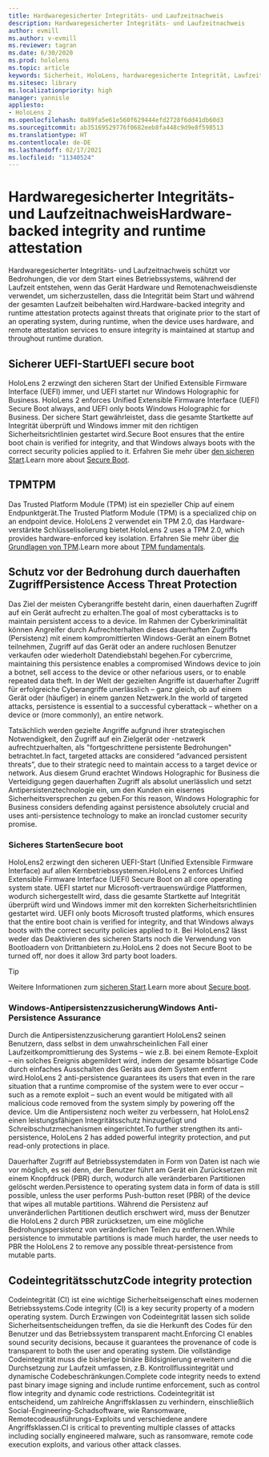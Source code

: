 ```yaml
---
title: Hardwaregesicherter Integritäts- und Laufzeitnachweis
description: Hardwaregesicherter Integritäts- und Laufzeitnachweis
author: evmill
ms.author: v-evmill
ms.reviewer: tagran
ms.date: 6/30/2020
ms.prod: hololens
ms.topic: article
keywords: Sicherheit, HoloLens, hardwaregesicherte Integrität, Laufzeitnachweis, UEFI, UEFI Secure Boot, Secure Boot, TPM, Threat Protection, Windows-Antipersistenzzusicherung (Windows Anti-Persistence Assurance), Codeintegrität, Codeschutz,
ms.sitesec: library
ms.localizationpriority: high
manager: yannisle
appliesto:
- HoloLens 2
ms.openlocfilehash: 0a89fa5e61e560f629444efd2728f6dd41db60d3
ms.sourcegitcommit: ab35169529776f0682eeb8fa448c9d9e8f598513
ms.translationtype: HT
ms.contentlocale: de-DE
ms.lasthandoff: 02/17/2021
ms.locfileid: "11340524"
---
```

# <span data-ttu-id="20ea8-104">Hardwaregesicherter Integritäts- und Laufzeitnachweis</span><span class="sxs-lookup"><span data-stu-id="20ea8-104">Hardware-backed integrity and runtime attestation</span></span>

<span data-ttu-id="20ea8-105">Hardwaregesicherter Integritäts- und Laufzeitnachweis schützt vor Bedrohungen, die vor dem Start eines Betriebssystems, während der Laufzeit entstehen, wenn das Gerät Hardware und Remotenachweisdienste verwendet, um sicherzustellen, dass die Integrität beim Start und während der gesamten Laufzeit beibehalten wird.</span><span class="sxs-lookup"><span data-stu-id="20ea8-105">Hardware-backed integrity and runtime attestation protects against threats that originate prior to the start of an operating system, during runtime, when the device uses hardware, and remote attestation services to ensure integrity is maintained at startup and throughout runtime duration.</span></span>

## <span data-ttu-id="20ea8-106">Sicherer UEFI-Start</span><span class="sxs-lookup"><span data-stu-id="20ea8-106">UEFI secure boot</span></span>

<span data-ttu-id="20ea8-107">HoloLens 2 erzwingt den sicheren Start der Unified Extensible Firmware Interface (UEFI) immer, und UEFI startet nur Windows Holographic for Business. </span><span class="sxs-lookup"><span data-stu-id="20ea8-107">HoloLens 2 enforces Unified Extensible Firmware Interface (UEFI) Secure Boot always, and UEFI only boots Windows Holographic for Business.</span></span>
<span data-ttu-id="20ea8-108">Der sichere Start gewährleistet, dass die gesamte Startkette auf Integrität überprüft und Windows immer mit den richtigen Sicherheitsrichtlinien gestartet wird.</span><span class="sxs-lookup"><span data-stu-id="20ea8-108">Secure Boot ensures that the entire boot chain is verified for integrity, and that Windows always boots with the correct security policies applied to it.</span></span> <span data-ttu-id="20ea8-109">Erfahren Sie mehr über [den sicheren Start](https://docs.microsoft.com/windows-hardware/design/device-experiences/oem-secure-boot).</span><span class="sxs-lookup"><span data-stu-id="20ea8-109">Learn more about [Secure Boot](https://docs.microsoft.com/windows-hardware/design/device-experiences/oem-secure-boot).</span></span>

## <span data-ttu-id="20ea8-110">TPM</span><span class="sxs-lookup"><span data-stu-id="20ea8-110">TPM</span></span>

<span data-ttu-id="20ea8-111">Das Trusted Platform Module (TPM) ist ein spezieller Chip auf einem Endpunktgerät.</span><span class="sxs-lookup"><span data-stu-id="20ea8-111">The Trusted Platform Module (TPM) is a specialized chip on an endpoint device.</span></span> <span data-ttu-id="20ea8-112">HoloLens 2 verwendet ein TPM 2.0, das Hardware-verstärkte Schlüsselisolierung bietet.</span><span class="sxs-lookup"><span data-stu-id="20ea8-112">HoloLens 2 uses a TPM 2.0, which provides hardware-enforced key isolation.</span></span> <span data-ttu-id="20ea8-113">Erfahren Sie mehr über [die Grundlagen von TPM](https://docs.microsoft.com/windows/security/information-protection/tpm/tpm-fundamentals).</span><span class="sxs-lookup"><span data-stu-id="20ea8-113">Learn more about [TPM fundamentals](https://docs.microsoft.com/windows/security/information-protection/tpm/tpm-fundamentals).</span></span>

## <span data-ttu-id="20ea8-114">Schutz vor der Bedrohung durch dauerhaften Zugriff</span><span class="sxs-lookup"><span data-stu-id="20ea8-114">Persistence Access Threat Protection</span></span>

<span data-ttu-id="20ea8-115">Das Ziel der meisten Cyberangriffe besteht darin, einen dauerhaften Zugriff auf ein Gerät aufrecht zu erhalten.</span><span class="sxs-lookup"><span data-stu-id="20ea8-115">The goal of most cyberattacks is to maintain persistent access to a device.</span></span> <span data-ttu-id="20ea8-116">Im Rahmen der Cyberkriminalität können Angreifer durch Aufrechterhalten dieses dauerhaften Zugriffs (Persistenz) mit einem kompromittierten Windows-Gerät an einem Botnet teilnehmen, Zugriff auf das Gerät oder an andere ruchlosen Benutzer verkaufen oder wiederholt Datendiebstahl begehen.</span><span class="sxs-lookup"><span data-stu-id="20ea8-116">For cybercrime, maintaining this persistence enables a compromised Windows device to join a botnet, sell access to the device or other nefarious users, or to enable repeated data theft.</span></span> <span data-ttu-id="20ea8-117">In der Welt der gezielten Angriffe ist dauerhafter Zugriff für erfolgreiche Cyberangriffe unerlässlich – ganz gleich, ob auf einem Gerät oder (häufiger) in einem ganzen Netzwerk.</span><span class="sxs-lookup"><span data-stu-id="20ea8-117">In the world of targeted attacks, persistence is essential to a successful cyberattack – whether on a device or (more commonly), an entire network.</span></span>  

<span data-ttu-id="20ea8-118">Tatsächlich werden gezielte Angriffe aufgrund ihrer strategischen Notwendigkeit, den Zugriff auf ein Zielgerät oder -netzwerk aufrechtzuerhalten, als "fortgeschrittene persistente Bedrohungen" betrachtet.</span><span class="sxs-lookup"><span data-stu-id="20ea8-118">In fact, targeted attacks are considered “advanced persistent threats”, due to their strategic need to maintain access to a target device or network.</span></span> <span data-ttu-id="20ea8-119">Aus diesem Grund erachtet Windows Holographic for Business die Verteidigung gegen dauerhaften Zugriff als absolut unerlässlich und setzt Antipersistenztechnologie ein, um den Kunden ein eisernes Sicherheitsversprechen zu geben.</span><span class="sxs-lookup"><span data-stu-id="20ea8-119">For this reason, Windows Holographic for Business considers defending against persistence absolutely crucial and uses anti-persistence technology to make an ironclad customer security promise.</span></span>

### <span data-ttu-id="20ea8-120">Sicheres Starten</span><span class="sxs-lookup"><span data-stu-id="20ea8-120">Secure boot</span></span>

<span data-ttu-id="20ea8-121">HoloLens2 erzwingt den sicheren UEFI-Start (Unified Extensible Firmware Interface) auf allen Kernbetriebssystemen.</span><span class="sxs-lookup"><span data-stu-id="20ea8-121">HoloLens 2 enforces Unified Extensible Firmware Interface (UEFI) Secure Boot on all core operating system state.</span></span> <span data-ttu-id="20ea8-122">UEFI startet nur Microsoft-vertrauenswürdige Plattformen, wodurch sichergestellt wird, dass die gesamte Startkette auf Integrität überprüft wird und Windows immer mit den korrekten Sicherheitsrichtlinien gestartet wird. </span><span class="sxs-lookup"><span data-stu-id="20ea8-122">UEFI only boots Microsoft trusted platforms, which ensures that the entire boot chain is verified for integrity, and that Windows always boots with the correct security policies applied to it.</span></span> <span data-ttu-id="20ea8-123">Bei HoloLens2 lässt weder das Deaktivieren des sicheren Starts noch die Verwendung von Bootloadern von Drittanbietern zu.</span><span class="sxs-lookup"><span data-stu-id="20ea8-123">HoloLens 2 does not Secure Boot to be turned off, nor does it allow 3rd party boot loaders.</span></span>

> [!Tip]
> <span data-ttu-id="20ea8-124">Weitere Informationen zum [sicheren Start](https://docs.microsoft.com/windows-hardware/design/device-experiences/oem-secure-boot).</span><span class="sxs-lookup"><span data-stu-id="20ea8-124">Learn more about [Secure boot](https://docs.microsoft.com/windows-hardware/design/device-experiences/oem-secure-boot).</span></span>

### <span data-ttu-id="20ea8-125">Windows-Antipersistenzzusicherung</span><span class="sxs-lookup"><span data-stu-id="20ea8-125">Windows Anti-Persistence Assurance</span></span>

<span data-ttu-id="20ea8-126">Durch die Antipersistenzzusicherung garantiert HoloLens2 seinen Benutzern, dass selbst in dem unwahrscheinlichen Fall einer Laufzeitkompromittierung des Systems – wie z.B. bei einem Remote-Exploit – ein solches Ereignis abgemildert wird, indem der gesamte bösartige Code durch einfaches Ausschalten des Geräts aus dem System entfernt wird.</span><span class="sxs-lookup"><span data-stu-id="20ea8-126">HoloLens 2 anti-persistence guarantees its users that even in the rare situation that a runtime compromise of the system were to ever occur – such as a remote exploit – such an event would be mitigated with all malicious code removed from the system simply by powering off the device.</span></span> <span data-ttu-id="20ea8-127">Um die Antipersistenz noch weiter zu verbessern, hat HoloLens2 einen leistungsfähigen Integritätsschutz hinzugefügt und Schreibschutzmechanismen eingerichtet.</span><span class="sxs-lookup"><span data-stu-id="20ea8-127">To further strengthen its anti-persistence, HoloLens 2 has added powerful integrity protection, and put read-only protections in place.</span></span>

<span data-ttu-id="20ea8-128">Dauerhafter Zugriff auf Betriebssystemdaten in Form von Daten ist nach wie vor möglich, es sei denn, der Benutzer führt am Gerät ein Zurücksetzen mit einem Knopfdruck (PBR) durch, wodurch alle veränderbaren Partitionen gelöscht werden.</span><span class="sxs-lookup"><span data-stu-id="20ea8-128">Persistence to operating system data in form of data is still possible, unless the user performs Push-button reset (PBR) of the device that wipes all mutable partitions.</span></span> <span data-ttu-id="20ea8-129">Während die Persistenz auf unveränderlichen Partitionen deutlich erschwert wird, muss der Benutzer die HoloLens 2 durch PBR zurücksetzen, um eine mögliche Bedrohungspersistenz von veränderlichen Teilen zu entfernen.</span><span class="sxs-lookup"><span data-stu-id="20ea8-129">While persistence to immutable partitions is made much harder, the user needs to PBR the HoloLens 2 to remove any possible threat-persistence from mutable parts.</span></span>

## <span data-ttu-id="20ea8-130">Codeintegritätsschutz</span><span class="sxs-lookup"><span data-stu-id="20ea8-130">Code integrity protection</span></span>

<span data-ttu-id="20ea8-131">Codeintegrität (CI) ist eine wichtige Sicherheitseigenschaft eines modernen Betriebssystems.</span><span class="sxs-lookup"><span data-stu-id="20ea8-131">Code integrity (CI) is a key security property of a modern operating system.</span></span> <span data-ttu-id="20ea8-132">Durch Erzwingen von Codeintegrität lassen sich solide Sicherheitsentscheidungen treffen, da sie die Herkunft des Codes für den Benutzer und das Betriebssystem transparent macht.</span><span class="sxs-lookup"><span data-stu-id="20ea8-132">Enforcing CI enables sound security decisions, because it guarantees the provenance of code is transparent to both the user and operating system.</span></span> <span data-ttu-id="20ea8-133">Die vollständige Codeintegrität muss die bisherige binäre Bildsignierung erweitern und die Durchsetzung zur Laufzeit umfassen, z.B. Kontrollflussintegrität und dynamische Codebeschränkungen.</span><span class="sxs-lookup"><span data-stu-id="20ea8-133">Complete code integrity needs to extend past binary image signing and include runtime enforcement, such as control flow integrity and dynamic code restrictions.</span></span> <span data-ttu-id="20ea8-134">Codeintegrität ist entscheidend, um zahlreiche Angriffsklassen zu verhindern, einschließlich Social-Engineering-Schadsoftware, wie Ransomware, Remotecodeausführungs-Exploits und verschiedene andere Angriffsklassen.</span><span class="sxs-lookup"><span data-stu-id="20ea8-134">CI is critical to preventing multiple classes of attacks including socially engineered malware, such as ransomware, remote code execution exploits, and various other attack classes.</span></span>
